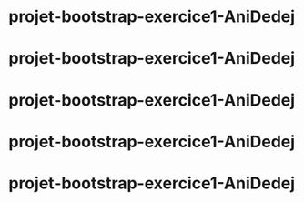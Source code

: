 # projet-bootstrap-exercice1-AniDedej
# projet-bootstrap-exercice1-AniDedej
# projet-bootstrap-exercice1-AniDedej
# projet-bootstrap-exercice1-AniDedej
# projet-bootstrap-exercice1-AniDedej
